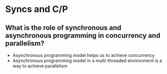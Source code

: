 # Syncs and C/P 

## What is the role of synchronous and asynchronous programming in concurrency and parallelism?

- Asynchronous programming model helps us to achieve concurrency
- Asynchronous programming model in a multi-threaded environment is a way to achieve parallelism